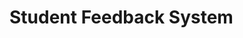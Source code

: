 # Student Feedback System

<!-- Test comment -->
<!-- git pulll
npm i
start coding
when youre done with a part, do

git add .
git commit -m "commit message"
pit push

ig it shows merge conflict, check for something like this

<=====================HEAD================>
#q2y2872374784824972qy47

delete that and choose which part  of the code to keep, the do

git add .
got commit -m "Merge commit"
git push

 -->
